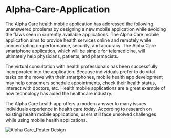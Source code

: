 # Alpha-Care-Application

The Alpha Care health mobile application has addressed the following unanswered problems by designing a new
mobile application while avoiding the flaws seen in currently available applications. The Alpha Care mobile
application aims to provide health services online and remotely while concentrating on performance, security,
and accuracy. The Alpha Care smartphone application, which will be simple for telemedicine, will ultimately
help physicians, patients, and pharmacists.

The virtual consultation with health professionals has been successfully incorporated into the application.
Because individuals prefer to do vital tasks on the move with their smartphones, mobile health app development
may help consumers schedule appointments, check their health status, interact with doctors, etc.
Health mobile applications are a great example of how technology has aided the healthcare industry.

The Alpha Care health app offers a modern answer to many issues individuals experience in health care today.
According to research on existing health mobile applications, users still face unsolved challenges while
using mobile health applications.


![Alpha Care_Poster Design](https://github.com/vehanmr/Alpha-Care-Application/assets/76760766/a90bb09d-7bae-44a0-8f2d-76fbfc83e45e)
